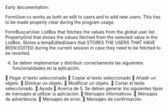 Early documentation:

FormUser.cs works as both an edit to users and to add new users. This has to be made properly clear during the program usage.

FormBuscarUser
  ListBox that fetches the values from the global user list. 
  PropertyGrid that shows the values fetched from the selected value in the ListBox. 
  Stores a tempEditedUsers that STORES THE USERS THAT HAVE BEEN EDITED during the current session in case they need to be fetched to be reverted.

4. Se deben implementar y distribuir correctamente las siguientes
funcionalidades en la aplicación.

 Pegar el texto seleccionado
 Copiar el texto seleccionado
 Añadir un objeto.
 Eliminar un objeto.
 Modificar un objeto.
 Cortar el texto seleccionado.
 Ayuda
 Acerca de
5. Se deben generar los siguientes tipos de mensajes al utilizar la aplicación:
 Mensajes informativos.
 Mensajes de advertencia.
 Mensajes de error.
 Mensajes de confirmación.
